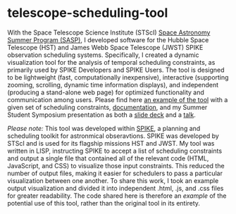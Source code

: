 # telescope-scheduling-tool
With the Space Telescope Science Institute (STScI) [Space Astronomy Summer Program (SASP)](https://www.stsci.edu/opportunities/space-astronomy-summer-program), I developed software for the Hubble Space Telescope (HST) and James Webb Space Telescope (JWST) SPIKE observation scheduling systems. Specifically, I created a dynamic visualization tool for the analysis of temporal scheduling constraints, as primarily used by SPIKE Developers and SPIKE Users. The tool is designed to be lightweight (fast, computationally inexpensive), interactive (supporting zooming, scrolling, dynamic time information displays), and independent (producing a stand-alone web page) for optimized functionality and communication among users. Please find here [an example of the tool](https://raw.githack.com/leahmfulmer/telescope-scheduling-tool/main/code/index.html) with a given set of scheduling constraints, [documentation](documentation.pdf), and my Summer Student Symposium presentation as both a [slide deck](symposium-presentation.pptx) and a [talk](https://cloudproject.hosted.panopto.com/Panopto/Pages/Viewer.aspx?id=3ffd29cd-8277-4512-bb1c-a996002cda01&query=leah%20fulmer).

_Please note:_ This tool was developed within [SPIKE](https://www.stsci.edu/scientific-community/software/spike), a planning and scheduling toolkit for astronmical obseravtions. SPIKE was developed by STScI and is used for its flagship missions HST and JWST. My tool was written in LISP, instructing SPIKE to accept a list of scheduling constraints and output a single file that contained all of the relevant code (HTML, JavaScript, and CSS) to visualize those input constraints. This reduced the number of output files, making it easier for schedulers to pass a particular visualization between one another. To share this work, I took an example output visualization and divided it into independent .html, .js, and .css files for greater readability. The code shared here is therefore an _example_ of the potential use of this tool, rather than the original tool in its entirety.
